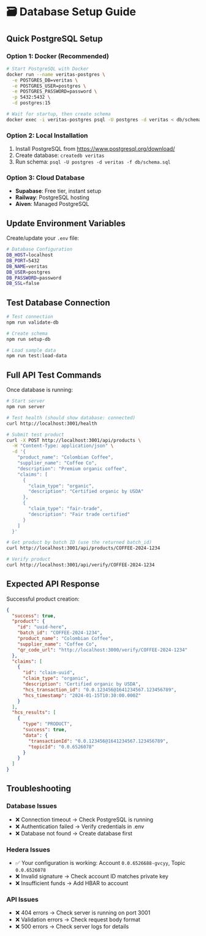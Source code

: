# 🗃️ Database Setup Guide

## Quick PostgreSQL Setup

### Option 1: Docker (Recommended)
```bash
# Start PostgreSQL with Docker
docker run --name veritas-postgres \
  -e POSTGRES_DB=veritas \
  -e POSTGRES_USER=postgres \
  -e POSTGRES_PASSWORD=password \
  -p 5432:5432 \
  -d postgres:15

# Wait for startup, then create schema
docker exec -i veritas-postgres psql -U postgres -d veritas < db/schema.sql
```

### Option 2: Local Installation
1. Install PostgreSQL from https://www.postgresql.org/download/
2. Create database: `createdb veritas`
3. Run schema: `psql -U postgres -d veritas -f db/schema.sql`

### Option 3: Cloud Database
- **Supabase**: Free tier, instant setup
- **Railway**: PostgreSQL hosting
- **Aiven**: Managed PostgreSQL

## Update Environment Variables

Create/update your `.env` file:
```bash
# Database Configuration
DB_HOST=localhost
DB_PORT=5432
DB_NAME=veritas
DB_USER=postgres
DB_PASSWORD=password
DB_SSL=false
```

## Test Database Connection

```bash
# Test connection
npm run validate-db

# Create schema
npm run setup-db

# Load sample data
npm run test:load-data
```

## Full API Test Commands

Once database is running:

```bash
# Start server
npm run server

# Test health (should show database: connected)
curl http://localhost:3001/health

# Submit test product
curl -X POST http://localhost:3001/api/products \
  -H "Content-Type: application/json" \
  -d '{
    "product_name": "Colombian Coffee",
    "supplier_name": "Coffee Co",
    "description": "Premium organic coffee",
    "claims": [
      {
        "claim_type": "organic", 
        "description": "Certified organic by USDA"
      },
      {
        "claim_type": "fair-trade",
        "description": "Fair trade certified"
      }
    ]
  }'

# Get product by batch ID (use the returned batch_id)
curl http://localhost:3001/api/products/COFFEE-2024-1234

# Verify product
curl http://localhost:3001/api/verify/COFFEE-2024-1234
```

## Expected API Response

Successful product creation:
```json
{
  "success": true,
  "product": {
    "id": "uuid-here",
    "batch_id": "COFFEE-2024-1234",
    "product_name": "Colombian Coffee",
    "supplier_name": "Coffee Co",
    "qr_code_url": "http://localhost:3000/verify/COFFEE-2024-1234"
  },
  "claims": [
    {
      "id": "claim-uuid",
      "claim_type": "organic",
      "description": "Certified organic by USDA",
      "hcs_transaction_id": "0.0.123456@1641234567.123456789",
      "hcs_timestamp": "2024-01-15T10:30:00.000Z"
    }
  ],
  "hcs_results": [
    {
      "type": "PRODUCT",
      "success": true,
      "data": {
        "transactionId": "0.0.123456@1641234567.123456789",
        "topicId": "0.0.6526078"
      }
    }
  ]
}
```

## Troubleshooting

### Database Issues
- ❌ Connection timeout → Check PostgreSQL is running
- ❌ Authentication failed → Verify credentials in .env
- ❌ Database not found → Create database first

### Hedera Issues
- ✅ Your configuration is working: Account `0.0.6526688-gvcyy`, Topic `0.0.6526078`
- ❌ Invalid signature → Check account ID matches private key
- ❌ Insufficient funds → Add HBAR to account

### API Issues  
- ❌ 404 errors → Check server is running on port 3001
- ❌ Validation errors → Check request body format
- ❌ 500 errors → Check server logs for details